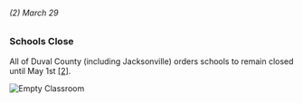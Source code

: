 ###### (2) March 29

### Schools Close

All of Duval County (including Jacksonville) orders schools to remain closed until May 1st [[2]](https://unfspinnaker.com/83474/news/covid-19-and-jacksonville-a-timeline-of-events/).

![Empty Classroom](https://images.unsplash.com/photo-1580582932707-520aed937b7b?ixlib=rb-1.2.1&ixid=eyJhcHBfaWQiOjEyMDd9&auto=format&fit=crop&w=1489&q=80)